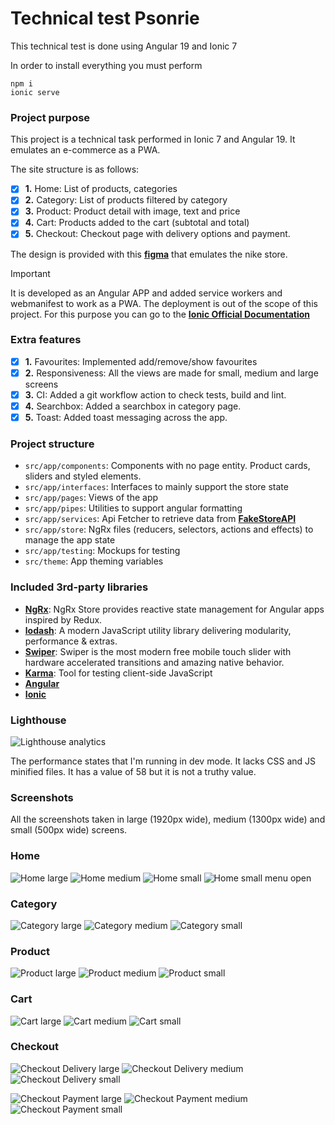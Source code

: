 <h1>Technical test Psonrie</h1>

This technical test is done using Angular 19 and Ionic 7

In order to install everything you must perform

```
npm i
ionic serve
```

### Project purpose

This project is a technical task performed in Ionic 7 and Angular 19. It emulates an e-commerce as a PWA.

The site structure is as follows:

- [x] **1.** Home: List of products, categories
- [x] **2.** Category: List of products filtered by category
- [x] **3.** Product: Product detail with image, text and price
- [x] **4.** Cart: Products added to the cart (subtotal and total)
- [x] **5.** Checkout: Checkout page with delivery options and payment.

The design is provided with this **[figma](https://www.figma.com/community/file/1235719100191160651)** that emulates the nike store.

> [!important]
> It is developed as an Angular APP and added service workers and webmanifest to work as a PWA. The deployment is out of the scope of this project. For this purpose you can go to the **[Ionic Official Documentation](https://ionicframework.com/docs/angular/pwa)**

### Extra features

- [x] **1.** Favourites: Implemented add/remove/show favourites
- [x] **2.** Responsiveness: All the views are made for small, medium and large screens
- [x] **3.** CI: Added a git workflow action to check tests, build and lint.
- [x] **4.** Searchbox: Added a searchbox in category page.
- [x] **5.** Toast: Added toast messaging across the app.

### Project structure

- `src/app/components`: Components with no page entity. Product cards, sliders and styled elements.
- `src/app/interfaces`: Interfaces to mainly support the store state
- `src/app/pages`: Views of the app
- `src/app/pipes`: Utilities to support angular formatting
- `src/app/services`: Api Fetcher to retrieve data from **[FakeStoreAPI](https://fakestoreapi.com/)**
- `src/app/store`: NgRx files (reducers, selectors, actions and effects) to manage the app state
- `src/app/testing`: Mockups for testing
- `src/theme`: App theming variables

### Included 3rd-party libraries

- **[NgRx](https://ngrx.io/)**: NgRx Store provides reactive state management for Angular apps inspired by Redux. 
- **[lodash](https://lodash.com/)**: A modern JavaScript utility library delivering modularity, performance & extras.
- **[Swiper](https://swiperjs.com/)**: Swiper is the most modern free mobile touch slider with hardware accelerated transitions and amazing native behavior.
- **[Karma](https://karma-runner.github.io/latest/index.html)**: Tool for testing client-side JavaScript
- **[Angular](https://angular.dev/)**
- **[Ionic](https://ionicframework.com/)**

### Lighthouse

![Lighthouse analytics](https://github.com/user-attachments/assets/f6403d0c-4a94-4ffa-b47f-38b8559ef784)

The performance states that I'm running in dev mode. It lacks CSS and JS minified files. It has a value of 58 but it is not a truthy value.


### Screenshots

All the screenshots taken in large (1920px wide), medium (1300px wide) and small (500px wide) screens.

### Home
![Home large](https://github.com/user-attachments/assets/5e1ff690-e8f0-4d59-a2ec-1f9b9489c8a7)
![Home medium](https://github.com/user-attachments/assets/6746eb96-b58c-41ad-8fe8-a74317d770ba)
![Home small](https://github.com/user-attachments/assets/595ae7dd-e1e7-4b70-9f46-3c582e7a4a7a)
![Home small menu open](https://github.com/user-attachments/assets/696f838d-21ab-443f-88a1-7c5ceebb10a5)

### Category
![Category large](https://github.com/user-attachments/assets/614901d5-8e17-4a72-87ae-36e31b382f74)
![Category medium](https://github.com/user-attachments/assets/bfb7b85a-017c-4c53-8c8a-30e8adfcaedd)
![Category small](https://github.com/user-attachments/assets/d4c8f52f-b0ed-453a-a8b0-d03c2071ecca)

### Product
![Product large](https://github.com/user-attachments/assets/ae88cbf1-9bc4-43e0-9f22-6241c637eb76)
![Product medium](https://github.com/user-attachments/assets/06edcda0-32ab-4f76-bb94-98123b34a046)
![Product small](https://github.com/user-attachments/assets/075826c8-a31c-460e-88bd-ff9a5fa9af17)

### Cart
![Cart large](https://github.com/user-attachments/assets/cfdccbb5-1965-4bf1-b627-f612b6ef549d)
![Cart medium](https://github.com/user-attachments/assets/dd7b3498-a2a3-410d-b26c-53bf4787d87e)
![Cart small](https://github.com/user-attachments/assets/8e8a3559-df5e-41e2-8bf6-b051d44f2264)

### Checkout
![Checkout Delivery large](https://github.com/user-attachments/assets/94ebce98-67b7-45af-9b8e-b97c0966e2e6)
![Checkout Delivery medium](https://github.com/user-attachments/assets/53772384-151b-4713-ab94-8ccb4584f85f)
![Checkout Delivery small](https://github.com/user-attachments/assets/28fb296b-deeb-4ef5-becf-84646c08f379)

![Checkout Payment large](https://github.com/user-attachments/assets/cdff67c1-ec2b-4c16-ad66-1a15e3ce45c2)
![Checkout Payment medium](https://github.com/user-attachments/assets/d4e27393-5308-4540-9ff8-dc98e64403a0)
![Checkout Payment small](https://github.com/user-attachments/assets/e17cfe28-7dde-495d-8584-1ca6a804530e)


